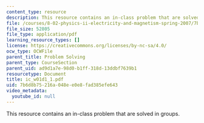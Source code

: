 ```yaml
---
content_type: resource
description: This resource contains an in-class problem that are solved in groups.
file: /courses/8-02-physics-ii-electricity-and-magnetism-spring-2007/7b6d8b75216a048ee0e8fad385efe643_ic_w01d1_1.pdf
file_size: 52805
file_type: application/pdf
learning_resource_types: []
license: https://creativecommons.org/licenses/by-nc-sa/4.0/
ocw_type: OCWFile
parent_title: Problem Solving
parent_type: CourseSection
parent_uid: ad9d1a7e-98d0-b1ff-318d-13ddbf7639b1
resourcetype: Document
title: ic_w01d1_1.pdf
uid: 7b6d8b75-216a-048e-e0e8-fad385efe643
video_metadata:
  youtube_id: null
---
```

This resource contains an in-class problem that are solved in groups.